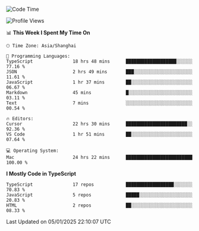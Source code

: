 <!--START_SECTION:waka-->
![Code Time](http://img.shields.io/badge/Code%20Time-7%2C199%20hrs%2056%20mins-blue)

![Profile Views](http://img.shields.io/badge/Profile%20Views-0-blue)

📊 **This Week I Spent My Time On** 

```text
🕑︎ Time Zone: Asia/Shanghai

💬 Programming Languages: 
TypeScript               18 hrs 48 mins      ███████████████████░░░░░░   77.16 % 
JSON                     2 hrs 49 mins       ███░░░░░░░░░░░░░░░░░░░░░░   11.61 % 
JavaScript               1 hr 37 mins        ██░░░░░░░░░░░░░░░░░░░░░░░   06.67 % 
Markdown                 45 mins             █░░░░░░░░░░░░░░░░░░░░░░░░   03.11 % 
Text                     7 mins              ░░░░░░░░░░░░░░░░░░░░░░░░░   00.54 % 

🔥 Editors: 
Cursor                   22 hrs 30 mins      ███████████████████████░░   92.36 % 
VS Code                  1 hr 51 mins        ██░░░░░░░░░░░░░░░░░░░░░░░   07.64 % 

💻 Operating System: 
Mac                      24 hrs 22 mins      █████████████████████████   100.00 % 
```

**I Mostly Code in TypeScript** 

```text
TypeScript               17 repos            ██████████████████░░░░░░░   70.83 % 
JavaScript               5 repos             █████░░░░░░░░░░░░░░░░░░░░   20.83 % 
HTML                     2 repos             ██░░░░░░░░░░░░░░░░░░░░░░░   08.33 % 
```




 Last Updated on 05/01/2025 22:10:07 UTC
<!--END_SECTION:waka-->
